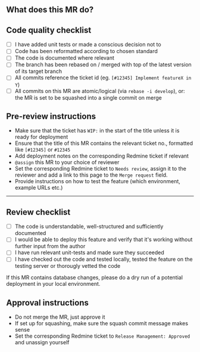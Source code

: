 ## What does this MR do?
<!--
Briefly describe what this MR is about.
Examples:
 Adds new document type: MyNewDocumentType
 Fixes js error in <some functionality>
-->


## Code quality checklist

- [ ] I have added unit tests or made a conscious decision not to
- [ ] Code has been reformatted according to chosen standard
- [ ] The code is documented where relevant
- [ ] The branch has been rebased on / merged with top of the latest version of its target branch
- [ ] All commits reference the ticket id (eg. `[#12345] Implement featureX in Y`)
- [ ] All commits on this MR are atomic/logical (via `rebase -i develop`), or: the MR is set to be squashed into a single commit on merge

## Pre-review instructions

* Make sure that the ticket has `WIP:` in the start of the title unless it is ready for deployment
* Ensure that the title of this MR contains the relevant ticket no., formatted like `[#12345]` or `#12345`
* Add deployment notes on the corresponding Redmine ticket if relevant
* `@assign` this MR to your choice of reviewer
* Set the corresponding Redmine ticket to `Needs review`, assign it to the reviewer and add a link to this page to the `Merge request` field.
* Provide instructions on how to test the feature (which environment, example URLs etc.)

---

## Review checklist

- [ ] The code is understandable, well-structured and sufficiently documented
- [ ] I would be able to deploy this feature and verify that it's working without further input from the author
- [ ] I have run relevant unit-tests and made sure they succeeded
- [ ] I have checked out the code and tested locally, tested the feature on the testing server or thorougly vetted the code

If this MR contains database changes, please do a dry run of a potential deployment in your local environment.

## Approval instructions

* Do not merge the MR, just approve it
* If set up for squashing, make sure the squash commit message makes sense
* Set the corresponding Redmine ticket to `Release Management: Approved` and unassign yourself

